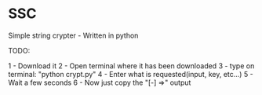 # SSC
Simple string crypter  - Written in python

TODO:

1 - Download it
2 - Open terminal where it has been downloaded
3 - type on terminal: "python crypt.py"
4 - Enter what is requested(input, key, etc...)
5 - Wait a few seconds
6 - Now just copy the "[-] =>" output
